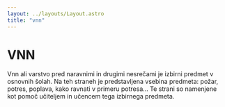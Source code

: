```yaml
---
layout: ../layouts/Layout.astro
title: "vnn"
---
```


# VNN

Vnn ali varstvo pred naravnimi in drugimi nesrečami je izbirni predmet v osnovnih šolah. Na teh straneh je predstavljena vsebina predmeta: požar, potres, poplava, kako ravnati v primeru potresa... Te strani so namenjene kot pomoč učiteljem in učencem tega izbirnega predmeta.
